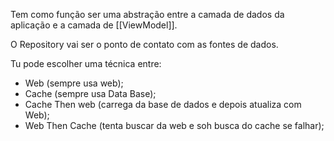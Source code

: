 Tem como função ser uma abstração entre a camada de dados da aplicação e  a camada de [[ViewModel]].

O Repository vai ser o ponto de contato com as fontes de dados.

Tu pode escolher uma técnica entre:
- Web (sempre usa web);
- Cache (sempre usa Data Base);
- Cache Then web (carrega da base de dados e depois atualiza com Web);
- Web Then Cache (tenta buscar da web e soh busca do cache se falhar);
